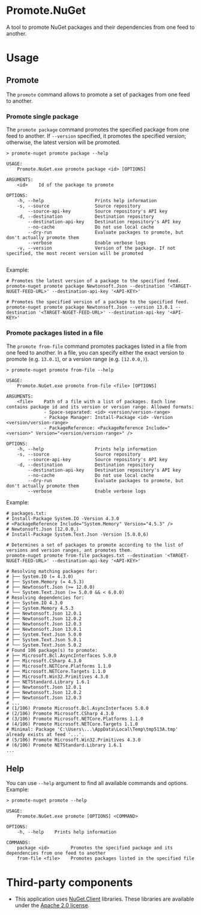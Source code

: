 # Promote.NuGet
A tool to promote NuGet packages and their dependencies from one feed to another.

# Usage

## Promote

The `promote` command allows to promote a set of packages from one feed to another.

### Promote single package

The `promote package` command promotes the specified package from one feed to another. If `--version` specified, it promotes the specified version; otherwise, the latest version will be promoted.

```
> promote-nuget promote package --help

USAGE:
    Promote.NuGet.exe promote package <id> [OPTIONS]

ARGUMENTS:
    <id>    Id of the package to promote

OPTIONS:
    -h, --help                   Prints help information
    -s, --source                 Source repository
        --source-api-key         Source repository's API key
    -d, --destination            Destination repository
        --destination-api-key    Destination repository's API key
        --no-cache               Do not use local cache
        --dry-run                Evaluate packages to promote, but don't actually promote them
        --verbose                Enable verbose logs
    -v, --version                Version of the package. If not specified, the most recent version will be promoted


```

Example:
```pwsh
# Promotes the latest version of a package to the specified feed.
promote-nuget promote package Newtonsoft.Json --destination '<TARGET-NUGET-FEED-URL>' --destination-api-key '<API-KEY>'

# Promotes the specified version of a package to the specified feed.
promote-nuget promote package Newtonsoft.Json --version 13.0.1 --destination '<TARGET-NUGET-FEED-URL>' --destination-api-key '<API-KEY>'
```

### Promote packages listed in a file

The `promote from-file` command promotes packages listed in a file from one feed to another.
In a file, you can specify either the exact version to promote (e.g. `13.0.1`), or a version range (e.g. `[12.0.0,)`).

```
> promote-nuget promote from-file --help

USAGE:
    Promote.NuGet.exe promote from-file <file> [OPTIONS]

ARGUMENTS:
    <file>    Path of a file with a list of packages. Each line contains package id and its version or version range. Allowed formats:
              - Space-separated: <id> <version/version-range>
              - Package Manager: Install-Package <id> -Version <version/version-range>
              - PackageReference: <PackageReference Include="<version>" Version="<version/version-range>" />

OPTIONS:
    -h, --help                   Prints help information
    -s, --source                 Source repository
        --source-api-key         Source repository's API key
    -d, --destination            Destination repository
        --destination-api-key    Destination repository's API key
        --no-cache               Do not use local cache
        --dry-run                Evaluate packages to promote, but don't actually promote them
        --verbose                Enable verbose logs
```

Example:
```pwsh
# packages.txt:
# Install-Package System.IO -Version 4.3.0
# <PackageReference Include="System.Memory" Version="4.5.3" />
# Newtonsoft.Json [12.0.0,)
# Install-Package System.Text.Json -Version [5.0.0,6)

# Determines a set of packages to promote according to the list of versions and version ranges, ant promotes them.
promote-nuget promote from-file packages.txt --destination '<TARGET-NUGET-FEED-URL>' --destination-api-key '<API-KEY>'

# Resolving matching packages for:
# ├── System.IO (= 4.3.0)
# ├── System.Memory (= 4.5.3)
# ├── Newtonsoft.Json (>= 12.0.0)
# └── System.Text.Json (>= 5.0.0 && < 6.0.0)
# Resolving dependencies for:
# ├── System.IO 4.3.0
# ├── System.Memory 4.5.3
# ├── Newtonsoft.Json 12.0.1
# ├── Newtonsoft.Json 12.0.2
# ├── Newtonsoft.Json 12.0.3
# ├── Newtonsoft.Json 13.0.1
# ├── System.Text.Json 5.0.0
# ├── System.Text.Json 5.0.1
# └── System.Text.Json 5.0.2
# Found 106 package(s) to promote:
# ├── Microsoft.Bcl.AsyncInterfaces 5.0.0
# ├── Microsoft.CSharp 4.3.0
# ├── Microsoft.NETCore.Platforms 1.1.0
# ├── Microsoft.NETCore.Targets 1.1.0
# ├── Microsoft.Win32.Primitives 4.3.0
# ├── NETStandard.Library 1.6.1
# ├── Newtonsoft.Json 12.0.1
# ├── Newtonsoft.Json 12.0.2
# ├── Newtonsoft.Json 12.0.3
# ...
# (1/106) Promote Microsoft.Bcl.AsyncInterfaces 5.0.0
# (2/106) Promote Microsoft.CSharp 4.3.0
# (3/106) Promote Microsoft.NETCore.Platforms 1.1.0
# (4/106) Promote Microsoft.NETCore.Targets 1.1.0
# Minimal: Package 'C:\Users\...\AppData\Local\Temp\tmp513A.tmp' already exists at feed '...'.
# (5/106) Promote Microsoft.Win32.Primitives 4.3.0
# (6/106) Promote NETStandard.Library 1.6.1
...

```


## Help
You can use `--help` argument to find all available commands and options. Example:

```
> promote-nuget promote --help

USAGE:
    Promote.NuGet.exe promote [OPTIONS] <COMMAND>

OPTIONS:
    -h, --help    Prints help information

COMMANDS:
    package <id>        Promotes the specified package and its dependencies from one feed to another
    from-file <file>    Promotes packages listed in the specified file

```

# Third-party components

- This application uses [NuGet.Client](https://github.com/NuGet/NuGet.Client) libraries.
  These libraries are available under the [Apache 2.0 license](http://www.apache.org/licenses/LICENSE-2.0).
